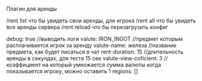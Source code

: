 Плагин для аренды


/rent list что бы увидеть свои аренды, для игрока
/rent all что бы увидеть все аренды сервера
/rent reload что бы перезагрузить конфиг

debug: true  //выводить логи
valute: IRON_INGOT //предмет которым расплачивается игрок за аренду
valute-name: железа //название предмета, как будет писаться в чат
rent-duration: 15 //длительность аренды в секундах, для теста 15 сек
valute-view-coficient: 3 //коэффициент на который умножается сумма валюты когда показывается игроку, можно оставить 1
regions: []

